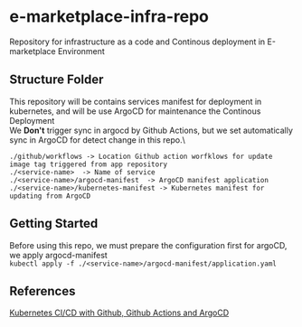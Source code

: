 # e-marketplace-infra-repo
Repository for infrastructure as a code and Continous deployment in E-marketplace Environment

## Structure Folder
This repository will be contains services manifest for deployment in kubernetes, and will be use ArgoCD for maintenance the Continous Deployment\
We **Don't** trigger sync in argocd by Github Actions, but we set automatically sync in ArgoCD for detect change in this repo.\
```
./github/workflows -> Location Github action worfklows for update image tag triggered from app repository
./<service-name>  -> Name of service
./<service-name>/argocd-manifest  -> ArgoCD manifest application
./<service-name>/kubernetes-manifest -> Kubernetes manifest for updating from ArgoCD
```

## Getting Started
Before using this repo, we must prepare the configuration first for argoCD, we apply argocd-manifest\
`kubectl apply -f ./<service-name>/argocd-manifest/application.yaml`






## References
[Kubernetes CI/CD with Github, Github Actions and ArgoCD](https://igboie.medium.com/kubernetes-ci-cd-with-github-github-actions-and-argo-cd-36b88b6bda64)
